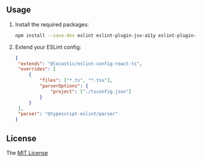 ## Usage

1. Install the required packages:

   ```sh
   npm install --save-dev eslint eslint-plugin-jsx-a11y eslint-plugin-react eslint-plugin-react-hooks @typescript-eslint/eslint-plugin @typescript-eslint/parser @locastic/eslint-config-react-ts
   ```

2. Extend your ESLint config:

   ```json
   {
   	"extends": "@locastic/eslint-config-react-ts",
   	"overrides": [
   		{
   			"files": ["*.ts", "*.tsx"],
   			"parserOptions": {
   				"project": ["./tsconfig.json"]
   			}
   		}
   	],
   	"parser": "@typescript-eslint/parser"
   }
   ```

## License

The [MIT License](../../LICENSE)
